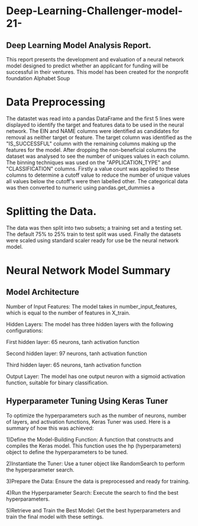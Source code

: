 # Deep-Learning-Challenger-model-21-
## Deep Learning Model Analysis Report.
This report presents the development and evaluation of a neural network model designed to predict whether an applicant for funding will be successful in their ventures. This model has been created for the nonprofit foundation Alphabet Soup

# Data Preprocessing
The datastet was read into a pandas DataFrame and the first 5 lines were displayed to identify the target and features data to be used in the neural network. The EIN and NAME columns were identified as candidates for removal as neither target or feature. The target column was identified as the "IS_SUCCESSFUL" column with the remaining columns making up the features for the model. After dropping the non-beneficial columns the dataset was analysed to see the number of uniques values in each column. The binning techniques was used on the "APPLICATION_TYPE" and "CLASSIFICATION" columns. Firstly a value count was applied to these columns to determine a cutoff value to reduce the number of unique values all values below the cutoff's were then labelled other. The categorical data was then converted to numeric using pandas.get_dummies a

# Splitting the Data.
The data was then split into two subsets; a training set and a testing set. The default 75% to 25% train to test split was used. Finally the datasets were scaled using standard scaler ready for use be the neural network model.
# Neural Network Model Summary

## Model Architecture
Number of Input Features: The model takes in number_input_features, which is equal to the number of features in X_train.

Hidden Layers: The model has three hidden layers with the following configurations:

First hidden layer: 65 neurons, tanh activation function

Second hidden layer: 97 neurons, tanh activation function

Third hidden layer: 65 neurons, tanh activation function

Output Layer: The model has one output neuron with a sigmoid activation function, suitable for binary classification.

## Hyperparameter Tuning Using Keras Tuner
To optimize the hyperparameters such as the number of neurons, number of layers, and activation functions, Keras Tuner was used. Here is a summary of how this was achieved:

1)Define the Model-Building Function: A function that constructs and compiles the Keras model. This function uses the hp (hyperparameters) object to define the hyperparameters to be tuned.

2)Instantiate the Tuner: Use a tuner object like RandomSearch to perform the hyperparameter search.

3)Prepare the Data: Ensure the data is preprocessed and ready for training.

4)Run the Hyperparameter Search: Execute the search to find the best hyperparameters.

5)Retrieve and Train the Best Model: Get the best hyperparameters and train the final model with these settings.
